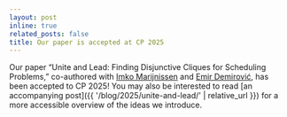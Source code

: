 ```yaml
---
layout: post
inline: true
related_posts: false
title: Our paper is accepted at CP 2025
---
```


Our paper “Unite and Lead: Finding Disjunctive Cliques for Scheduling Problems,” co-authored with [Imko Marijnissen](https://imkomarijnissen.com) and [Emir Demirović](https://emirdemirovic.com), has been accepted to CP 2025! You may also be interested to read [an accompanying post]({{ '/blog/2025/unite-and-lead/' | relative_url }}) for a more accessible overview of the ideas we introduce.
